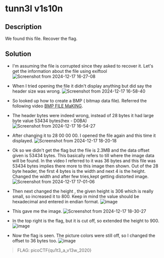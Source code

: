 # tunn3l v1s10n

## Description
We found this file. Recover the flag.

## Solution
- I'm assuming the file is corrupted since they asked to recover it. Let's get the information about the file using exiftool
![Screenshot from 2024-12-17 16-27-08](https://github.com/user-attachments/assets/13af5592-4060-42e7-ba47-2f2c29fb213c)

-  When I tried opening the file it didn't display anything but did say the header size was wrong.
![Screenshot from 2024-12-17 16-58-40](https://github.com/user-attachments/assets/3e81d6cd-cb11-42b9-8bac-73d0206ef770)

- So looked up how to create a BMP ( bitmap data file). Referred the following video [BMP FILE MaKING](https://www.youtube.com/watch?v=kRTZJHMQVd4).
- The header bytes were indeed wrong, instead  of 28 bytes it had large byte value 53434 bytes(hex - D0BA)
![Screenshot from 2024-12-17 16-54-27](https://github.com/user-attachments/assets/0a7c8eca-e776-4345-9258-36070ab55e27)
- After changing it to 28 00 00 00. I opened the file again and this time it displayed.
![Screenshot from 2024-12-17 18-20-18](https://github.com/user-attachments/assets/9f47ecf6-5bf2-4644-a252-21db7d2656e9)
- Ok so we didn't get the flag but the file is 2.3MB and the data offset given is 53434 bytes. This basically refers to till where the image data will be found.
  In the video I referred to it was 36 bytes and this file was 53434 bytes implies there more to this image then shown. Out of the 28 byte header, the first 4 bytes is the width and next 4 is the height.
  Changed the width and after few tries,kept getting distorted image.
  ![Screenshot from 2024-12-17 17-01-06](https://github.com/user-attachments/assets/b7851075-92fa-4d4c-a75e-f4cda1e0b442)
- Then next changed the height , the given height is 306 which is really small, so increased it to 800. Keep in mind the value should be hexadecimal and entered in endian format.
    ![image](https://github.com/user-attachments/assets/9ec8bee1-3613-498a-98b2-64c58b090d12)
- This gave me the image.
![Screenshot from 2024-12-17 18-30-27](https://github.com/user-attachments/assets/34ccff48-193f-47c1-a852-e06fc438773a)
- In the top right is the flag, but it is cut off, so extended the height to 900.
![image](https://github.com/user-attachments/assets/4e566baf-2beb-412f-bbc7-efbf19fd4d11)
- Now the flag is seen. The picture colors were still off, so I changed the offset to 36 bytes too.
![image](https://github.com/user-attachments/assets/34efcdc3-fbcf-4878-a73c-607cd33c472f)

> FLAG: picoCTF{qu1t3_a_v13w_2020}

  
